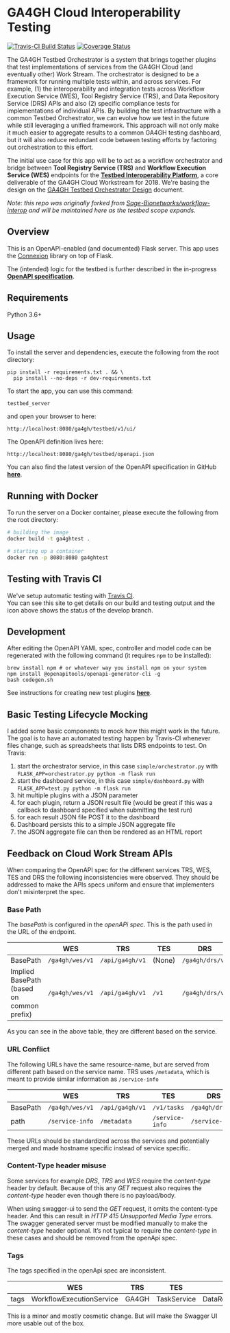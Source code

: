 # GA4GH Cloud Interoperability Testing

[![Travis-CI Build Status](https://travis-ci.org/ga4gh/cloud-interop-testing.svg?branch=develop)](https://travis-ci.org/ga4gh/cloud-interop-testing.svg?branch=develop)
[![Coverage Status](https://coveralls.io/repos/github/ga4gh/cloud-interop-testing/badge.svg?branch=develop)](https://coveralls.io/ga4gh/cloud-interop-testing?branch=develop)

The GA4GH Testbed Orchestrator is a system that brings together plugins that test implementations of services from the GA4GH Cloud (and eventually other) Work Stream. The orchestrator is designed to be a framework for running multiple tests within, and across services. For example, (1) the interoperability and integration tests across Workflow Execution Service (WES), Tool Registry Service (TRS), and Data Repository Service (DRS) APIs and also (2) specific compliance tests for implementations of individual APIs. By building the test infrastructure with a common Testbed Orchestrator, we can evolve how we test in the future while still leveraging a unified framework. This approach will not only make it much easier to aggregate results to a common GA4GH testing dashboard, but it will also reduce redundant code between testing efforts by factoring out orchestration to this effort.

The initial use case for this app will be to act as a workflow orchestrator and bridge between **Tool Registry Service (TRS)** and **Workflow Execution Service (WES)** endpoints for the [**Testbed Interoperability Platform**](https://docs.google.com/document/d/12Mq4v7o5VKF-DkFTQwsUQ-aWZ5aBeIcl_5YrhbaSv7M/edit?usp=sharing), a core deliverable of the GA4GH Cloud Workstream for 2018.  We're basing the design on the [GA4GH Testbed Orchestrator Design](https://docs.google.com/document/d/1Cl3EZ5B1V-nxEeUCOJKyTHHJRDhknJyopdtjNcq_7jI/edit#) document.

*Note: this repo was originally forked from [Sage-Bionetworks/workflow-interop](https://github.com/Sage-Bionetworks/workflow-interop) and will be maintained here as the testbed scope expands.*

## Overview

This is an OpenAPI-enabled (and documented) Flask server. This app uses the [Connexion](https://github.com/zalando/connexion) library on top of Flask.

The (intended) logic for the testbed is further described in the in-progress [**OpenAPI specification**](https://github.com/ga4gh/cloud-interop-testing/blob/develop/ga4ghtest/openapi/openapi.yaml).


## Requirements

Python 3.6+

## Usage

To install the server and dependencies, execute the following from the root directory:

```shell
pip install -r requirements.txt . && \
  pip install --no-deps -r dev-requirements.txt
```

To start the app, you can use this command:

```shell
testbed_server
```

and open your browser to here:

```
http://localhost:8080/ga4gh/testbed/v1/ui/
```

The OpenAPI definition lives here:

```
http://localhost:8080/ga4gh/testbed/openapi.json
```

You can also find the latest version of the OpenAPI specification in GitHub [**here**](https://github.com/ga4gh/cloud-interop-testing/blob/develop/ga4ghtest/openapi/openapi.yaml).


## Running with Docker

To run the server on a Docker container, please execute the following from the root directory:

```bash
# building the image
docker build -t ga4ghtest .

# starting up a container
docker run -p 8080:8080 ga4ghtest
```

## Testing with Travis CI

We've setup automatic testing with [Travis CI](https://travis-ci.org/ga4gh/cloud-interop-testing).  
You can see this site to get details on our build and testing output and the icon above shows the
status of the develop branch.

## Development

After editing the OpenAPI YAML spec, controller and model code can be regenerated with the following command (it requires `npm` to be installed):

```shell
brew install npm # or whatever way you install npm on your system
npm install @openapitools/openapi-generator-cli -g
bash codegen.sh
```
See instructions for creating new test plugins [**here**](docs/plugin.md).

## Basic Testing Lifecycle Mocking

I added some basic components to mock how this might work in the future.  The
goal is to have an automated testing happen by Travis-CI whenever files
change, such as spreadsheets that lists DRS endpoints to test.  On Travis:

1. start the orchestrator service, in this case `simple/orchestrator.py` with `FLASK_APP=orchestrator.py python -m flask run`
1. start the dashboard service, in this case `simple/dashboard.py` with `FLASK_APP=test.py python -m flask run`
1. hit multiple plugins with a JSON parameter
1. for each plugin, return a JSON result file (would be great if this was a callback to dashboard specified when submitting the test run)
1. for each result JSON file POST it to the dashboard
1. Dashboard persists this to a simple JSON aggregate file
1. the JSON aggregate file can then be rendered as an HTML report

## Feedback on Cloud Work Stream APIs

When comparing the OpenAPI spec for the different services TRS, WES, TES and DRS the following inconsistencies were observed. They should be addressed to make the APIs specs uniform and ensure that implementers don't misinterpret the spec.

### Base Path

The _basePath_ is configured in the _openAPi spec_. This is the path used in the URL of the endpoint.

|| WES |TRS | TES | DRS |
| --- | ------------- | ------------- | ------ | --- |
|BasePath| `/ga4gh/wes/v1` | `/api/ga4gh/v1` | (None) | `/ga4gh/drs/v1` |
|Implied BasePath<br>(based on common prefix)| `/ga4gh/wes/v1` | `/api/ga4gh/v1` |   `/v1` | `/ga4gh/drs/v1` |

As you can see in the above table, they are different based on the service.

### URL Conflict

The following URLs have the same resource-name, but are served from different path based on the service name. TRS uses `/metadata`, which is meant to provide similar information as `/service-info`


|| WES | TRS | TES | DRS |
| -- | -- | -- | -- | -- |
|BasePath| `/ga4gh/wes/v1` | `/api/ga4gh/v1` | `/v1/tasks` | `/ga4gh/drs/v1` |
| path | `/service-info` | `/metadata` | `/service-info` | `/service-info` |


These URLs should be standardized across the services and potentially merged and made hostname specific instead of service specific.

### Content-Type header misuse

Some services for example _DRS_, _TRS_ and _WES_ require the _content-type_ header by default. Because of this any _GET_ request also requires the _content-type_ header even though there is no payload/body.

When using swagger-ui to send the _GET_ request, it omits the content-type header. And this can result in _HTTP 415 Unsupported Media Type_ errors. The swagger generated server must be modified manually to make the _content-type_ header optional. It’s not typical to require the _content-type_ in these cases and should be removed from the openApi spec.

### Tags

The tags specified in the openApi spec are inconsistent.

|| WES | TRS | TES | DRS |
| -- | -- | -- | -- | -- |
|tags|WorkflowExecutionService|GA4GH|TaskService|DataRepositoryService|

This is a minor and mostly cosmetic change. But will make the Swagger UI more usable out of the box.
